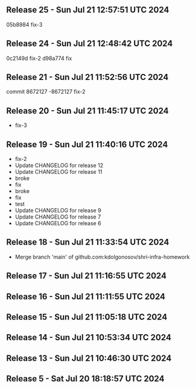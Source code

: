 ## Release 25 - Sun Jul 21 12:57:51 UTC 2024

05b8984 fix-3
## Release 24 - Sun Jul 21 12:48:42 UTC 2024

0c2149d fix-2
d98a774 fix

## Release 21 - Sun Jul 21 11:52:56 UTC 2024

commit 8672127
-8672127 fix-2

## Release 20 - Sun Jul 21 11:45:17 UTC 2024

- fix-3
## Release 19 - Sun Jul 21 11:40:16 UTC 2024

- fix-2
- Update CHANGELOG for release 12
- Update CHANGELOG for release 11
- broke
- fix
- broke
- fix
- test
- Update CHANGELOG for release 9
- Update CHANGELOG for release 7
- Update CHANGELOG for release 6
## Release 18 - Sun Jul 21 11:33:54 UTC 2024

- Merge branch 'main' of github.com:kdolgonosov/shri-infra-homework
## Release 17 - Sun Jul 21 11:16:55 UTC 2024


## Release 16 - Sun Jul 21 11:11:55 UTC 2024


## Release 15 - Sun Jul 21 11:05:18 UTC 2024


## Release 14 - Sun Jul 21 10:53:34 UTC 2024


## Release 13 - Sun Jul 21 10:46:30 UTC 2024


## Release 5 - Sat Jul 20 18:18:57 UTC 2024


